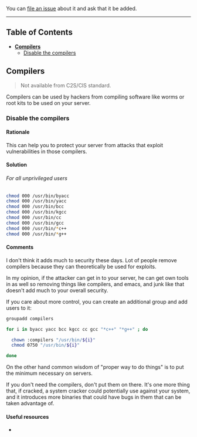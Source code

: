 You can [file an issue](https://github.com/trimstray/the-practical-linux-hardening-guide/issues) about it and ask that it be added.

---

## Table of Contents

- **[Compilers](#compilers)**
  * [Disable the compilers](#disable-the-compilers)

## Compilers

  > Not available from C2S/CIS standard.

Compilers can be used by hackers from compiling software like worms or root kits to be used on your server.

### Disable the compilers

#### Rationale

This can help you to protect your server from attacks that exploit vulnerabilities in those compilers.

#### Solution

###### For all unprivileged users

```bash
chmod 000 /usr/bin/byacc
chmod 000 /usr/bin/yacc
chmod 000 /usr/bin/bcc
chmod 000 /usr/bin/kgcc
chmod 000 /usr/bin/cc
chmod 000 /usr/bin/gcc
chmod 000 /usr/bin/*c++
chmod 000 /usr/bin/*g++
```

#### Comments

I don't think it adds much to security these days. Lot of people remove compilers because they can theoretically be used for exploits.

In my opinion, if the attacker can get in to your server, he can get own tools in as well so removing things like compilers, and emacs, and junk like that doesn't add much to your overall security.

If you care about more control, you can create an additional group and add users to it:

```bash
groupadd compilers

for i in byacc yacc bcc kgcc cc gcc "*c++" "*g++" ; do

  chown :compilers "/usr/bin/${i}"
  chmod 0750 "/usr/bin/${i}"

done
```

On the other hand common wisdom of "proper way to do things" is to put the minimum necessary on servers.

If you don't need the compilers, don't put them on there. It's one more thing that, if cracked, a system cracker could potentially use against your system, and it introduces more binaries that could have bugs in them that can be taken advantage of.

#### Useful resources

- []()
